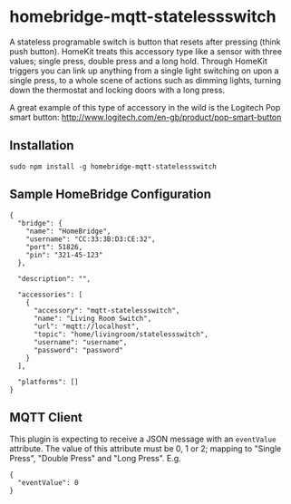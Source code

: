 # homebridge-mqtt-statelessswitch

A stateless programable switch is button that resets after pressing (think push button).
HomeKit treats this accessory type like a sensor with three values; single press, double press and a long hold.
Through HomeKit triggers you can link up anything from a single light switching on upon a single press, to a
whole scene of actions such as dimming lights, turning down the thermostat and locking doors with a long press.

A great example of this type of accessory in the wild is the Logitech Pop smart button: http://www.logitech.com/en-gb/product/pop-smart-button

## Installation
`sudo npm install -g homebridge-mqtt-statelessswitch`


## Sample HomeBridge Configuration
```
{
  "bridge": {
    "name": "HomeBridge",
    "username": "CC:33:3B:D3:CE:32",
    "port": 51826,
    "pin": "321-45-123"
  },

  "description": "",

  "accessories": [
    {
      "accessory": "mqtt-statelessswitch",
      "name": "Living Room Switch",
      "url": "mqtt://localhost",
      "topic": "home/livingroom/statelessswitch",
      "username": "username",
      "password": "password"
    }
  ],

  "platforms": []
}
```

## MQTT Client
This plugin is expecting to receive a JSON message with an `eventValue` attribute.
The value of this attribute must be 0, 1 or 2; mapping to "Single Press", "Double Press" and "Long Press". E.g.
```
{
  "eventValue": 0
}
```